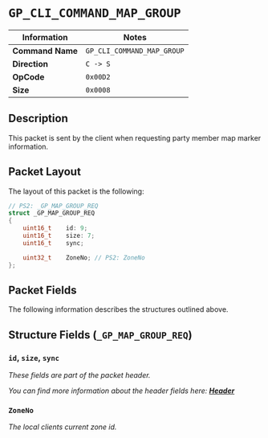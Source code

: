 # `GP_CLI_COMMAND_MAP_GROUP`

| Information               | Notes |
|---                        |---    |
| **Command Name**          | `GP_CLI_COMMAND_MAP_GROUP` |
| **Direction**             | `C -> S` |
| **OpCode**                | `0x00D2` |
| **Size**                  | `0x0008` |

## Description

This packet is sent by the client when requesting party member map marker information.

## Packet Layout

The layout of this packet is the following:

```cpp
// PS2: _GP_MAP_GROUP_REQ
struct _GP_MAP_GROUP_REQ
{
    uint16_t    id: 9;
    uint16_t    size: 7;
    uint16_t    sync;

    uint32_t    ZoneNo; // PS2: ZoneNo
};
```

## Packet Fields

The following information describes the structures outlined above.

## Structure Fields (`_GP_MAP_GROUP_REQ`)

### `id`, `size`, `sync`

_These fields are part of the packet header._

_You can find more information about the header fields here: [**Header**](/world/HEADER.md)_

### `ZoneNo`

_The local clients current zone id._
